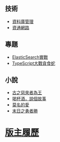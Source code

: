 ## 技術
- <a href="/技術/資料庫管理" class="current-tab">資料庫管理</a>
- <a href="/技術/資通網路" class="current-tab">資通網路</a>

>>>>>>>>>>>>>>>>>>>>>>>>>>>>>>>>>>>>>>>>>>>>>>>>>>>>>>>>>>>>>>>>>>>>>>>>>>>>>>>>>>>>>>>>>>>>>>>>>>>>>>>>>>>>

## 專題
- <a href="/技術/ElasticSearch實戰" class="current-tab">ElasticSearch實戰</a>
- <a href="/技術/TypeScript大戰貪食蛇" class="current-tab">TypeScript大戰貪食蛇</a>

>>>>>>>>>>>>>>>>>>>>>>>>>>>>>>>>>>>>>>>>>>>>>>>>>>>>>>>>>>>>>>>>>>>>>>>>>>>>>>>>>>>>>>>>>>>>>>>>>>>>>>>>>>>>

## 小說
- <a href="/小說/古之惡來者為王" class="current-tab">古之惡來者為王</a>
- <a href="/小說/喝杯酒，說個故事" class="current-tab">喝杯酒，說個故事</a>
- <a href="/小說/莫名的愛" class="current-tab">莫名的愛</a>
- <a href="/小說/末日之勇者勝" class="current-tab">末日之勇者勝</a>

>>>>>>>>>>>>>>>>>>>>>>>>>>>>>>>>>>>>>>>>>>>>>>>>>>>>>>>

# <a href="/版主履歷" class="current-tab">版主履歷</a>



 